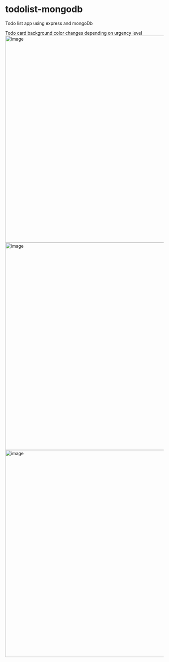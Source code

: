 # todolist-mongodb
Todo list app using express and mongoDb

Todo card background color changes depending on urgency level
<img width="658" alt="image" src="https://user-images.githubusercontent.com/76612512/176926443-257224c5-c51d-4186-875b-1acd08051e43.png">
<img width="659" alt="image" src="https://user-images.githubusercontent.com/76612512/176926516-9f47c901-5e75-4f39-bfbd-80148e401679.png">
<img width="658" alt="image" src="https://user-images.githubusercontent.com/76612512/176926375-71c3efff-b39a-4380-8083-9cd11e32510d.png">
